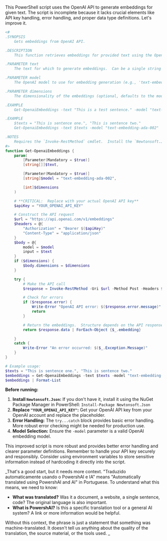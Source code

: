 ﻿This PowerShell script uses the OpenAI API to generate embeddings for given text.  The script is incomplete because it lacks crucial elements like API key handling, error handling, and proper data type definitions. Let's improve it.

```powershell
<#
.SYNOPSIS
    Gets embeddings from OpenAI API.

.DESCRIPTION
    This function retrieves embeddings for provided text using the OpenAI API.  Requires an OpenAI API key.

.PARAMETER text
    The text for which to generate embeddings.  Can be a single string or an array of strings.

.PARAMETER model
    The OpenAI model to use for embedding generation (e.g., 'text-embedding-ada-002').

.PARAMETER dimensions
    The dimensionality of the embeddings (optional, defaults to the model's default).

.EXAMPLE
    Get-OpenaiEmbeddings -text "This is a test sentence." -model "text-embedding-ada-002"

.EXAMPLE
    $texts = "This is sentence one.", "This is sentence two."
    Get-OpenaiEmbeddings -text $texts -model "text-embedding-ada-002"

.NOTES
    Requires the `Invoke-RestMethod` cmdlet.  Install the `Newtonsoft.Json` NuGet package for JSON handling.
#>
function Get-OpenaiEmbeddings {
    param(
        [Parameter(Mandatory = $true)]
        [string[]]$text,

        [Parameter(Mandatory = $true)]
        [string]$model = "text-embedding-ada-002",

        [int]$dimensions
    )

    # **CRITICAL:  Replace with your actual OpenAI API key**
    $apiKey = "YOUR_OPENAI_API_KEY"

    # Construct the API request
    $url = "https://api.openai.com/v1/embeddings"
    $headers = @{
        "Authorization" = "Bearer $($apiKey)"
        "Content-Type" = "application/json"
    }
    $body = @{
        model = $model
        input = $text
    }
    if ($dimensions) {
        $body.dimensions = $dimensions
    }

    try {
        # Make the API call
        $response = Invoke-RestMethod -Uri $url -Method Post -Headers $headers -Body ($body | ConvertTo-Json)

        # Check for errors
        if ($response.error) {
            Write-Error "OpenAI API error: $($response.error.message)"
            return
        }

        # Return the embeddings.  Structure depends on the API response.
        return $response.data | ForEach-Object {$_.embedding}

    }
    catch {
        Write-Error "An error occurred: $($_.Exception.Message)"
    }
}

# Example usage:
$texts = "This is sentence one.", "This is sentence two."
$embeddings = Get-OpenaiEmbeddings -text $texts -model "text-embedding-ada-002"
$embeddings | Format-List
```

**Before running:**

1. **Install `Newtonsoft.Json`:**  If you don't have it, install it using the NuGet Package Manager in PowerShell: `Install-Package Newtonsoft.Json`
2. **Replace `"YOUR_OPENAI_API_KEY"`:**  Get your OpenAI API key from your OpenAI account and replace the placeholder.
3. **Error Handling:** The `try...catch` block provides basic error handling.  More robust error checking might be needed for production use.
4. **Model Selection:**  Ensure the `-model` parameter is a valid OpenAI embedding model.


This improved script is more robust and provides better error handling and clearer parameter definitions.  Remember to handle your API key securely and responsibly.  Consider using environment variables to store sensitive information instead of hardcoding it directly into the script.



<!--PowershaiAiDocBlockStart-->
_That's a good start, but it needs more context.  "Traduzido automaticamente usando o PowershAI e IA" means "Automatically translated using PowershAI and AI" in Portuguese.  To understand what this means, we need to know:

* **What was translated?**  Was it a document, a website, a single sentence, code?  The original language is also important.
* **What is PowershAI?** Is this a specific translation tool or a general AI system?  A link or more information would be helpful.

Without this context, the phrase is just a statement that something was machine-translated.  It doesn't tell us anything about the quality of the translation, the source material, or the tools used.
_
<!--PowershaiAiDocBlockEnd-->
